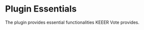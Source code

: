 Plugin Essentials
=================

The plugin provides essential functionalities KEEER Vote provides.
